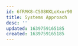 ```yaml
---
id: 6fRMK8-CS08KKLoXxor90
title: Systems Approach
desc: ''
updated: 1639759165185
created: 1639759165185
---
```


